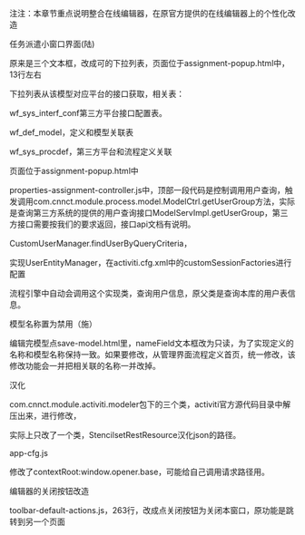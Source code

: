 注注：本章节重点说明整合在线编辑器，在原官方提供的在线编辑器上的个性化改造

任务派遣小窗口界面\(陆\)

原来是三个文本框，改成可的下拉列表，页面位于assignment-popup.html中，13行左右

下拉列表从该模型对应平台的接口获取，相关表：

wf\_sys\_interf\_conf第三方平台接口配置表。

wf\_def\_model，定义和模型关联表

wf\_sys\_procdef，第三方平台和流程定义关联

  


页面位于assignment-popup.html中

properties-assignment-controller.js中，顶部一段代码是控制调用用户查询，触发调用com.cnnct.module.process.model.ModelCtrl.getUserGroup方法，实际是查询第三方系统的提供的用户查询接口ModelServImpl.getUserGroup，第三方接口需要按我们的要求返回，接口api文档有说明。



  


  




  


  


  


CustomUserManager.findUserByQueryCriteria，

实现UserEntityManager，在activiti.cfg.xml中的customSessionFactories进行配置

流程引擎中自动会调用这个实现类，查询用户信息，原父类是查询本库的用户表信息。

  


模型名称置为禁用（施）

编辑完模型点save-model.html里，nameField文本框改为只读，为了实现定义的名称和模型名称保持一致。如果要修改，从管理界面流程定义首页，统一修改，该修改功能会一并把相关联的名称一并改掉。

  


  


  


汉化

com.cnnct.module.activiti.modeler包下的三个类，activiti官方源代码目录中解压出来，进行修改，

实际上只改了一个类，StencilsetRestResource汉化json的路径。

  


app-cfg.js

修改了contextRoot:window.opener.base，可能给自己调用请求路径用。

  


编辑器的关闭按钮改造

toolbar-default-actions.js，263行，改成点关闭按钮为关闭本窗口，原功能是跳转到另一个页面

  


